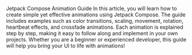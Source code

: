 Jetpack Compose Animation Guide
In this article, you will learn how to create simple yet effective animations using Jetpack Compose. The guide includes examples such as color transitions, scaling, movement, rotation, heartbeat effects, and crossfade animations. Each animation is explained step by step, making it easy to follow along and implement in your own projects. Whether you are a beginner or experienced developer, this guide will help you bring your UI to life with animations!
